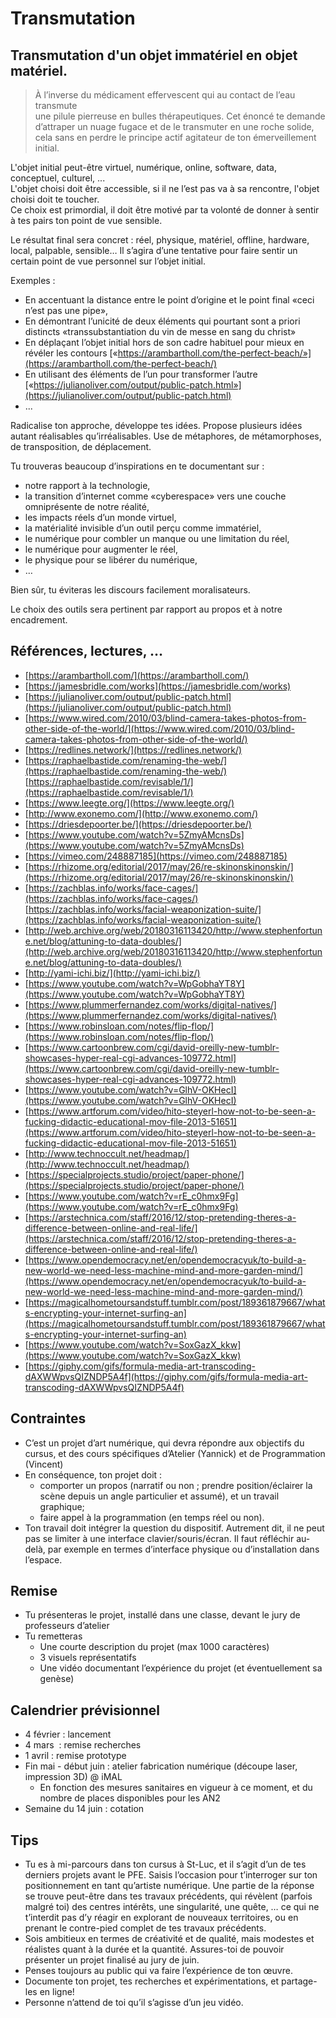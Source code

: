 # Transmutation

## Transmutation d'un objet immatériel en objet matériel.

> À l’inverse du médicament effervescent qui au contact de l’eau transmute  
> une pilule pierreuse en bulles thérapeutiques. Cet énoncé te demande  
> d’attraper un nuage fugace et de le transmuter en une roche solide,  
> cela sans en perdre le principe actif agitateur de ton émerveillement initial.

L'objet initial peut-être virtuel, numérique, online, software, data, conceptuel, culturel, ...   
L'objet choisi doit être accessible, si il ne l’est pas va à sa rencontre, l'objet choisi doit te toucher.  
Ce choix est primordial, il doit être motivé par ta volonté de donner à sentir à tes pairs ton point de vue sensible. 

Le résultat final sera concret : réel, physique, matériel, offline, hardware, local, palpable, sensible… Il s’agira d’une tentative pour faire sentir un certain point de vue personnel sur l’objet initial.  

Exemples :

* En accentuant la distance entre le point d’origine et le point final «ceci n’est pas une pipe», 
* En démontrant l’unicité de deux éléments qui pourtant sont a priori distincts «transsubstantiation du vin de messe en sang du christ»
* En déplaçant l’objet initial hors de son cadre habituel pour mieux en révéler les contours  [«https://arambartholl.com/the-perfect-beach/»](https://arambartholl.com/the-perfect-beach/)
* En utilisant des éléments de l’un pour transformer l’autre [«https://julianoliver.com/output/public-patch.html»](https://julianoliver.com/output/public-patch.html)
* ...
    
Radicalise ton approche, développe tes idées. Propose plusieurs idées autant réalisables qu’irréalisables. Use de métaphores, de métamorphoses, de transposition, de déplacement.

Tu trouveras beaucoup d’inspirations en te documentant sur :

* notre rapport à la technologie, 
* la transition d’internet comme «cyberespace» vers une couche omniprésente de notre réalité,
* les impacts réels d’un monde virtuel,
* la matérialité invisible d’un outil perçu comme immatériel,
* le numérique pour combler un manque ou une limitation du réel,
* le numérique pour augmenter le réel,
* le physique pour se libérer du numérique,
* …

Bien sûr, tu éviteras les discours facilement moralisateurs. 

Le choix des outils sera pertinent par rapport au propos et à notre encadrement. 

## Références, lectures, …
* [https://arambartholl.com/](https://arambartholl.com/)
* [https://jamesbridle.com/works](https://jamesbridle.com/works)
* [https://julianoliver.com/output/public-patch.html](https://julianoliver.com/output/public-patch.html)
* [https://www.wired.com/2010/03/blind-camera-takes-photos-from-other-side-of-the-world/](https://www.wired.com/2010/03/blind-camera-takes-photos-from-other-side-of-the-world/)
* [https://redlines.network/](https://redlines.network/)
* [https://raphaelbastide.com/renaming-the-web/](https://raphaelbastide.com/renaming-the-web/)  [https://raphaelbastide.com/revisable/1/](https://raphaelbastide.com/revisable/1/)
* [https://www.leegte.org/](https://www.leegte.org/)
* [http://www.exonemo.com/](http://www.exonemo.com/)
* [https://driesdepoorter.be/](https://driesdepoorter.be/)
* [https://www.youtube.com/watch?v=5ZmyAMcnsDs](https://www.youtube.com/watch?v=5ZmyAMcnsDs)
* [https://vimeo.com/248887185](https://vimeo.com/248887185)
* [https://rhizome.org/editorial/2017/may/26/re-skinonskinonskin/](https://rhizome.org/editorial/2017/may/26/re-skinonskinonskin/)
* [https://zachblas.info/works/face-cages/](https://zachblas.info/works/face-cages/)  [https://zachblas.info/works/facial-weaponization-suite/](https://zachblas.info/works/facial-weaponization-suite/)
* [http://web.archive.org/web/20180316113420/http://www.stephenfortune.net/blog/attuning-to-data-doubles/](http://web.archive.org/web/20180316113420/http://www.stephenfortune.net/blog/attuning-to-data-doubles/)
* [http://yami-ichi.biz/](http://yami-ichi.biz/)
* [https://www.youtube.com/watch?v=WpGobhaYT8Y](https://www.youtube.com/watch?v=WpGobhaYT8Y)
* [https://www.plummerfernandez.com/works/digital-natives/](https://www.plummerfernandez.com/works/digital-natives/)   
* [https://www.robinsloan.com/notes/flip-flop/](https://www.robinsloan.com/notes/flip-flop/)
* [https://www.cartoonbrew.com/cgi/david-oreilly-new-tumblr-showcases-hyper-real-cgi-advances-109772.html](https://www.cartoonbrew.com/cgi/david-oreilly-new-tumblr-showcases-hyper-real-cgi-advances-109772.html)
* [https://www.youtube.com/watch?v=GlhV-OKHecI](https://www.youtube.com/watch?v=GlhV-OKHecI)
* [https://www.artforum.com/video/hito-steyerl-how-not-to-be-seen-a-fucking-didactic-educational-mov-file-2013-51651](https://www.artforum.com/video/hito-steyerl-how-not-to-be-seen-a-fucking-didactic-educational-mov-file-2013-51651)
* [http://www.technoccult.net/headmap/](http://www.technoccult.net/headmap/)
* [https://specialprojects.studio/project/paper-phone/](https://specialprojects.studio/project/paper-phone/)
* [https://www.youtube.com/watch?v=rE_c0hmx9Fg](https://www.youtube.com/watch?v=rE_c0hmx9Fg)
* [https://arstechnica.com/staff/2016/12/stop-pretending-theres-a-difference-between-online-and-real-life/](https://arstechnica.com/staff/2016/12/stop-pretending-theres-a-difference-between-online-and-real-life/)
* [https://www.opendemocracy.net/en/opendemocracyuk/to-build-a-new-world-we-need-less-machine-mind-and-more-garden-mind/](https://www.opendemocracy.net/en/opendemocracyuk/to-build-a-new-world-we-need-less-machine-mind-and-more-garden-mind/)
* [https://magicalhometoursandstuff.tumblr.com/post/189361879667/whats-encrypting-your-internet-surfing-an](https://magicalhometoursandstuff.tumblr.com/post/189361879667/whats-encrypting-your-internet-surfing-an)
* [https://www.youtube.com/watch?v=SoxGazX_kkw](https://www.youtube.com/watch?v=SoxGazX_kkw)
* [https://giphy.com/gifs/formula-media-art-transcoding-dAXWWpvsQIZNDP5A4f](https://giphy.com/gifs/formula-media-art-transcoding-dAXWWpvsQIZNDP5A4f)  
    

## Contraintes

* C’est un projet d’art numérique, qui devra répondre aux objectifs du cursus, et des cours spécifiques d’Atelier (Yannick) et de Programmation (Vincent)
* En conséquence, ton projet doit : 
    * comporter un propos (narratif ou non ; prendre position/éclairer la scène depuis un angle particulier et assumé), et un travail graphique; 
    * faire appel à la programmation (en temps réel ou non).
* Ton travail doit intégrer la question du dispositif. Autrement dit, il ne peut pas se limiter à une interface clavier/souris/écran. Il faut réfléchir au-delà, par exemple en termes d’interface physique ou d’installation dans l’espace.
    
## Remise

* Tu présenteras le projet, installé dans une classe, devant le jury de professeurs d’atelier
* Tu remetteras 
    * Une courte description du projet (max 1000 caractères)
    * 3 visuels représentatifs
    * Une vidéo documentant l’expérience du projet (et éventuellement sa genèse)

## Calendrier prévisionnel

* 4 février : lancement
* 4 mars  : remise recherches
* 1 avril : remise prototype
* Fin mai - début juin : atelier fabrication numérique (découpe laser, impression 3D) @ iMAL
    * En fonction des mesures sanitaires en vigueur à ce moment, et du nombre de places disponibles pour les AN2
* Semaine du 14 juin : cotation

## Tips

* Tu es à mi-parcours dans ton cursus à St-Luc, et il s’agit d’un de tes derniers projets avant le PFE. Saisis l’occasion pour t’interroger sur ton positionnement en tant qu’artiste numérique. Une partie de la réponse se trouve peut-être dans tes travaux précédents, qui révèlent (parfois malgré toi) des centres intérêts, une singularité, une quête, … ce qui ne t’interdit pas d’y réagir en explorant de nouveaux territoires, ou en prenant le contre-pied complet de tes travaux précédents.
* Sois ambitieux en termes de créativité et de qualité, mais modestes et réalistes quant à la durée et la quantité. Assures-toi de pouvoir présenter un projet finalisé au jury de juin.
* Penses toujours au public qui va faire l’expérience de ton œuvre.
* Documente ton projet, tes recherches et expérimentations, et partage-les en ligne!
* Personne n’attend de toi qu’il s’agisse d’un jeu vidéo.